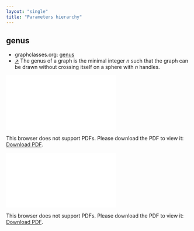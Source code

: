 ```yaml
---
layout: "single"
title: "Parameters hierarchy"
---
```

<!--this is a generated file-->

## genus
* graphclasses.org: [genus](https://www.graphclasses.org/classes/par_23.html)
* [↗](https://en.wikipedia.org/wiki/Genus_(mathematics)#Graph_theory) The genus of a graph is the minimal integer $n$ such that the graph can be drawn without crossing itself on a sphere with $n$ handles.

<object data="../local_gbaHdw.pdf" type="application/pdf" width="100%" height="480px"><embed src="../local_gbaHdw.pdf"><p>This browser does not support PDFs. Please download the PDF to view it: <a href="../local_gbaHdw.pdf">Download PDF</a>.</p></embed></object>


<object data="../gbaHdw.pdf" type="application/pdf" width="100%" height="480px"><embed src="../gbaHdw.pdf"><p>This browser does not support PDFs. Please download the PDF to view it: <a href="../gbaHdw.pdf">Download PDF</a>.</p></embed></object>

